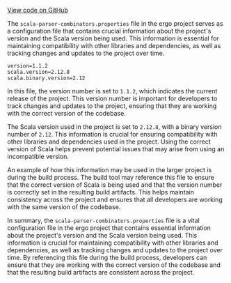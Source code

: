 [View code on GitHub](https://github.com/ergoplatform/ergo/.autodoc/docs/json/target/streams/_global/assemblyOption/_global/streams/assembly/5bf06daed0881aa6a4147168f479c28f124575f5_2ad65ccbeed662b51e2b96221cb4e7d7d6b7b87a_da39a3ee5e6b4b0d3255bfef95601890afd80709)

The `scala-parser-combinators.properties` file in the ergo project serves as a configuration file that contains crucial information about the project's version and the Scala version being used. This information is essential for maintaining compatibility with other libraries and dependencies, as well as tracking changes and updates to the project over time.

```properties
version=1.1.2
scala.version=2.12.8
scala.binary.version=2.12
```

In this file, the version number is set to `1.1.2`, which indicates the current release of the project. This version number is important for developers to track changes and updates to the project, ensuring that they are working with the correct version of the codebase.

The Scala version used in the project is set to `2.12.8`, with a binary version number of `2.12`. This information is crucial for ensuring compatibility with other libraries and dependencies used in the project. Using the correct version of Scala helps prevent potential issues that may arise from using an incompatible version.

An example of how this information may be used in the larger project is during the build process. The build tool may reference this file to ensure that the correct version of Scala is being used and that the version number is correctly set in the resulting build artifacts. This helps maintain consistency across the project and ensures that all developers are working with the same version of the codebase.

In summary, the `scala-parser-combinators.properties` file is a vital configuration file in the ergo project that contains essential information about the project's version and the Scala version being used. This information is crucial for maintaining compatibility with other libraries and dependencies, as well as tracking changes and updates to the project over time. By referencing this file during the build process, developers can ensure that they are working with the correct version of the codebase and that the resulting build artifacts are consistent across the project.
